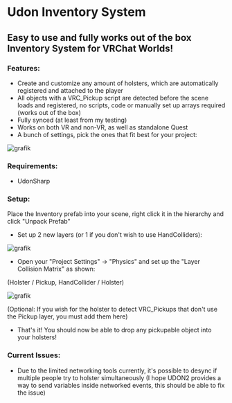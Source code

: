 # Udon Inventory System

## Easy to use and fully works out of the box Inventory System for VRChat Worlds!


### Features:
- Create and customize any amount of holsters, which are automatically registered and attached to the player
- All objects with a VRC_Pickup script are detected before the scene loads and registered, no scripts, code or manually set up arrays required (works out of the box)
- Fully synced (at least from my testing)
- Works on both VR and non-VR, as well as standalone Quest
- A bunch of settings, pick the ones that fit best for your project:

![grafik](https://user-images.githubusercontent.com/97361953/219655853-3585b7d7-a400-469a-a3d9-ea62882d41fa.png)


### Requirements:
- UdonSharp


### Setup:
Place the Inventory prefab into your scene, right click it in the hierarchy and click "Unpack Prefab"

- Set up 2 new layers (or 1 if you don't wish to use HandColliders):

![grafik](https://user-images.githubusercontent.com/97361953/219653395-3891cf55-1056-4fa6-a173-4407e58879df.png)

- Open your "Project Settings" -> "Physics" and set up the "Layer Collision Matrix" as shown:

(Holster / Pickup, HandCollider / Holster)

![grafik](https://user-images.githubusercontent.com/97361953/219654347-19cf6c3b-054c-413a-b351-5bd16abc55ae.png)

(Optional: If you wish for the holster to detect VRC_Pickups that don't use the Pickup layer, you must add them here)

- That's it! You should now be able to drop any pickupable object into your holsters!


### Current Issues:
- Due to the limited networking tools currently, it's possible to desync if multiple people try to holster simultaneously (I hope UDON2 provides a way to send variables inside networked events, this should be able to fix the issue)

